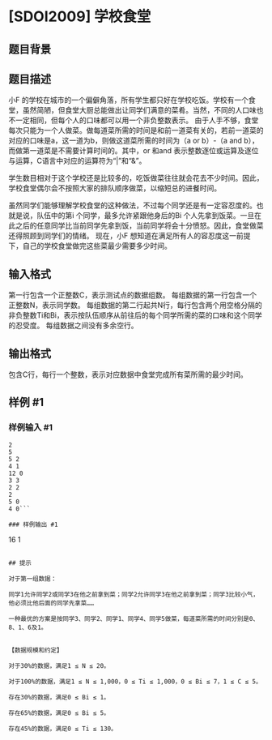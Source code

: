 # [SDOI2009] 学校食堂

## 题目背景



## 题目描述

小F 的学校在城市的一个偏僻角落，所有学生都只好在学校吃饭。学校有一个食堂，虽然简陋，但食堂大厨总能做出让同学们满意的菜肴。当然，不同的人口味也不一定相同，但每个人的口味都可以用一个非负整数表示。 由于人手不够，食堂每次只能为一个人做菜。做每道菜所需的时间是和前一道菜有关的，若前一道菜的对应的口味是a，这一道为b，则做这道菜所需的时间为（a or b）-（a and b），而做第一道菜是不需要计算时间的。其中，or 和and 表示整数逐位或运算及逐位与运算，C语言中对应的运算符为“|”和“&”。

学生数目相对于这个学校还是比较多的，吃饭做菜往往就会花去不少时间。因此，学校食堂偶尔会不按照大家的排队顺序做菜，以缩短总的进餐时间。

虽然同学们能够理解学校食堂的这种做法，不过每个同学还是有一定容忍度的。也就是说，队伍中的第i 个同学，最多允许紧跟他身后的Bi 个人先拿到饭菜。一旦在此之后的任意同学比当前同学先拿到饭，当前同学将会十分愤怒。因此，食堂做菜还得照顾到同学们的情绪。 现在，小F 想知道在满足所有人的容忍度这一前提下，自己的学校食堂做完这些菜最少需要多少时间。


## 输入格式

第一行包含一个正整数C，表示测试点的数据组数。 每组数据的第一行包含一个正整数N，表示同学数。 每组数据的第二行起共N行，每行包含两个用空格分隔的非负整数Ti和Bi，表示按队伍顺序从前往后的每个同学所需的菜的口味和这个同学的忍受度。 每组数据之间没有多余空行。


## 输出格式

包含C行，每行一个整数，表示对应数据中食堂完成所有菜所需的最少时间。


## 样例 #1

### 样例输入 #1
```
2
5
5 2
4 1
12 0
3 3
2 2
2
5 0
4 0```

### 样例输出 #1

```
16
1
```

## 提示

对于第一组数据：

同学1允许同学2或同学3在他之前拿到菜；同学2允许同学3在他之前拿到菜；同学3比较小气，他必须比他后面的同学先拿菜……

一种最优的方案是按同学3、同学2、同学1、同学4、同学5做菜，每道菜所需的时间分别是0、8、1、6及1。


【数据规模和约定】

对于30%的数据，满足1 ≤ N ≤ 20。

对于100%的数据，满足1 ≤ N ≤ 1,000，0 ≤ Ti ≤ 1,000，0 ≤ Bi ≤ 7，1 ≤ C ≤ 5。

存在30%的数据，满足0 ≤ Bi ≤ 1。

存在65%的数据，满足0 ≤ Bi ≤ 5。

存在45%的数据，满足0 ≤ Ti ≤ 130。

